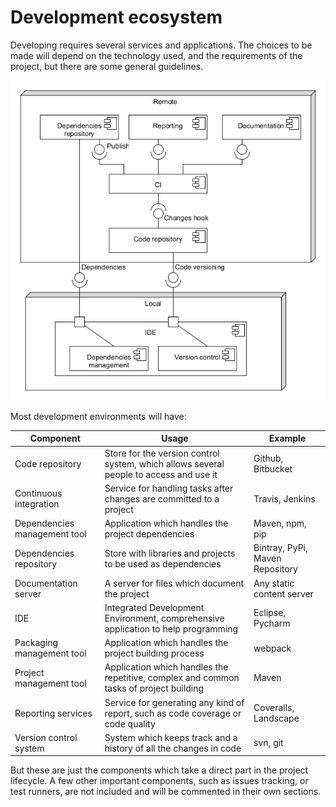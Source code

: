 # Development ecosystem

Developing requires several services and applications. The choices to be made will depend on the technology used, and the requirements of the project, but there are some general guidelines.

![Generic development environment][dev_eco_general]

Most development environments will have:

Component|Usage|Example
---|---|---
Code repository|Store for the version control system, which allows several people to access and use it|Github, Bitbucket
Continuous integration|Service for handling tasks after changes are committed to a project|Travis, Jenkins
Dependencies management tool|Application which handles the project dependencies|Maven, npm, pip
Dependencies repository|Store with libraries and projects to be used as dependencies|Bintray, PyPi, Maven Repository
Documentation server|A server for files which document the project|Any static content server
IDE|Integrated Development Environment, comprehensive application to help programming|Eclipse, Pycharm
Packaging management tool|Application which handles the project building process|webpack
Project management tool|Application which handles the repetitive, complex and common tasks of project building|Maven
Reporting services|Service for generating any kind of report, such as code coverage or code quality|Coveralls, Landscape
Version control system|System which keeps track and a history of all the changes in code|svn, git

But these are just the components which take a direct part in the project lifecycle. A few other important components, such as issues tracking, or test runners, are not included and will be commented in their own sections.

[dev_eco_general]: ../img/diagram/dev_eco_general.png
